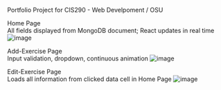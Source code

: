 Portfolio Project for CIS290 - Web Develpoment / OSU

Home Page<br />
All fields displayed from MongoDB document; React updates in real time
![image](https://user-images.githubusercontent.com/32405875/146653373-736c6dcc-61a4-40fe-b170-263833856f99.png)

Add-Exercise Page<br />
Input validation, dropdown, continuous animation
![image](https://user-images.githubusercontent.com/32405875/146653327-4574d930-eca9-4fd3-ad3b-b11d3f6cf61e.png)

Edit-Exercise Page<br />
Loads all information from clicked data cell in Home Page
![image](https://user-images.githubusercontent.com/32405875/146653383-e86371ec-8ce1-401a-b87f-45550ab45861.png)
